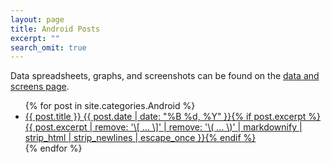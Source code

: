 ```yaml
---
layout: page
title: Android Posts
excerpt: ""
search_omit: true
---
```


Data spreadsheets, graphs, and screenshots can be found on the <a href="/data_screens/">data and screens page</a>.

<ul class="post-list">
{% for post in site.categories.Android %} 
  <li><article><a href="{{ site.url }}{{ post.url }}">{{ post.title }} <span class="entry-date"><time datetime="{{ post.date | date_to_xmlschema }}">{{ post.date | date: "%B %d, %Y" }}</time></span>{% if post.excerpt %} <span class="excerpt">{{ post.excerpt | remove: '\[ ... \]' | remove: '\( ... \)' | markdownify | strip_html | strip_newlines | escape_once }}</span>{% endif %}</a></article></li>
{% endfor %}
</ul>

